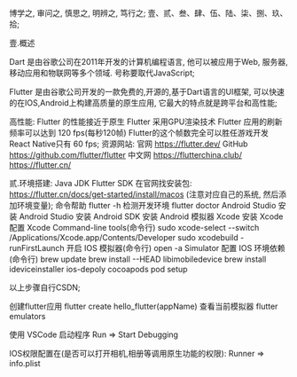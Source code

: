 博学之, 审问之, 慎思之, 明辨之, 笃行之;
壹、贰、叁、肆、伍、陆、柒、捌、玖、拾;


壹.概述

Dart 是由谷歌公司在2011年开发的计算机编程语言, 他可以被应用于Web, 服务器, 移动应用和物联网等多个领域. 号称要取代JavaScript;

Flutter 是由谷歌公司开发的一款免费的,开源的,基于Dart语言的UI框架, 可以快速的在IOS,Android上构建高质量的原生应用, 它最大的特点就是跨平台和高性能;

  高性能:
    Flutter 的性能接近于原生
    Flutter 采用GPU渲染技术
    Flutter 应用的刷新频率可以达到 120 fps(每秒120帧)
            Flutter的这个帧数完全可以胜任游戏开发 React Native只有 60 fps;
  资源网站:
    官网
      https://flutter.dev/
    GitHub
      https://github.com/flutter/flutter
    中文网
      https://flutterchina.club/
      https://flutter.cn/

    
贰.环境搭建:
  Java JDK
  Flutter SDK
    在官网找安装包: https://flutter.cn/docs/get-started/install/macos (注意对应自己的系统, 然后添加环境变量);
    命令帮助
      flutter -h
    检测开发环境
      flutter doctor
  Android Studio
    安装 Android Studio
    安装 Android SDK
    安装 Android 模拟器
  Xcode
    安装 Xcode
    配置 Xcode Command-line tools(命令行)
      sudo xcode-select --switch /Applications/Xcode.app/Contents/Developer
      sudo xcodebuild -runFirstLaunch
    开启 IOS 模拟器(命令行)
      open -a Simulator
    配置 IOS 环境依赖(命令行)
      brew update
      brew install --HEAD libimobiledevice
      brew install ideviceinstaller ios-depoly cocoapods
      pod setup

  以上步骤自行CSDN;
  
  创建flutter应用
    flutter create hello_flutter(appName)
  查看当前模拟器
    flutter emulators

  使用 VSCode 启动程序
    Run => Start Debugging

  IOS权限配置在(是否可以打开相机,相册等调用原生功能的权限):
    Runner => info.plist
  